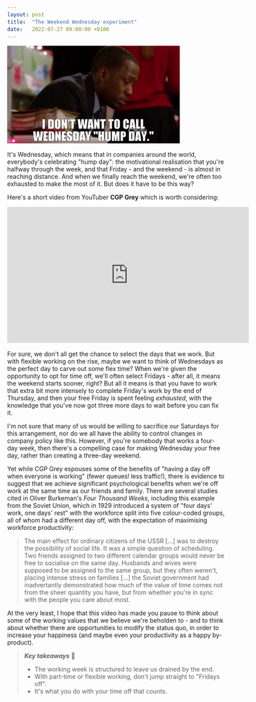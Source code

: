 ```yaml
---
layout: post
title:  "The Weekend Wednesday experiment"
date:   2022-07-27 09:00:00 +0100
---
```


!["I don't want to call Wednesday 'hump day'."](/assets/img/hump-day.gif)

It's Wednesday, which means that in companies around the world, everybody's celebrating "hump day": the motivational realisation that you're halfway through the week, and that Friday - and the weekend - is almost in reaching distance. And when we finally reach the weekend, we're often too exhausted to make the most of it. But does it have to be this way?

Here's a short video from YouTuber **CGP Grey** which is worth considering:

<iframe width="560" height="315" src="https://www.youtube.com/embed/ALaTm6VzTBw" title="YouTube video player" frameborder="0" allow="accelerometer; autoplay; clipboard-write; encrypted-media; gyroscope; picture-in-picture" allowfullscreen></iframe>

For sure, we don't all get the chance to select the days that we work. But with flexible working on the rise, maybe we want to think of Wednesdays as the perfect day to carve out some flex time? When we're given the opportunity to opt for time off, we'll often select Fridays - after all, it means the weekend starts sooner, right? But all it means is that you have to work that extra bit more intensely to complete Friday's work by the end of Thursday, and then your free Friday is spent feeling _exhausted_, with the knowledge that you've now got three more days to wait before you can fix it.

I'm not sure that many of us would be willing to sacrifice our Saturdays for this arrangement, nor do we all have the ability to control changes in company policy like this. However, if you're somebody that works a four-day week, then there's a compelling case for making Wednesday your free day, rather than creating a three-day weekend.

Yet while CGP Grey espouses some of the benefits of "having a day off when everyone is working" (fewer queues! less traffic!), there is evidence to suggest that we achieve significant psychological benefits when we're off work at the same time as our friends and family. There are several studies cited in Oliver Burkeman's _Four Thousand Weeks_, including this example from the Soviet Union, which in 1929 introduced a system of "four days' work, one days' rest" with the workforce split into five colour-coded groups, all of whom had a different day off, with the expectation of maximising workforce productivity:

> The main effect for ordinary citizens of the USSR [...] was to destroy the possibility of social life. It was a simple question of scheduling. Two friends assigned to two different calendar groups would never be free to socialise on the same day. Husbands and wives were supposed to be assigned to the same group, but they often weren't, placing intense stress on families [...] the Soviet government had inadvertantly demonstrated how much of the value of time comes not from the sheer quantity you have, but from whether you're in sync with the people you care about most.

At the very least, I hope that this video has made you pause to think about some of the working values that we believe we're beholden to - and to think about whether there are opportunities to modify the status quo, in order to increase your happiness (and maybe even your productivity as a happy by-product).

> **_Key takeaways_** 📝  
> * The working week is structured to leave us drained by the end.
> * With part-time or flexible working, don't jump straight to "Fridays off".
> * It's what you do with your time off that counts.
